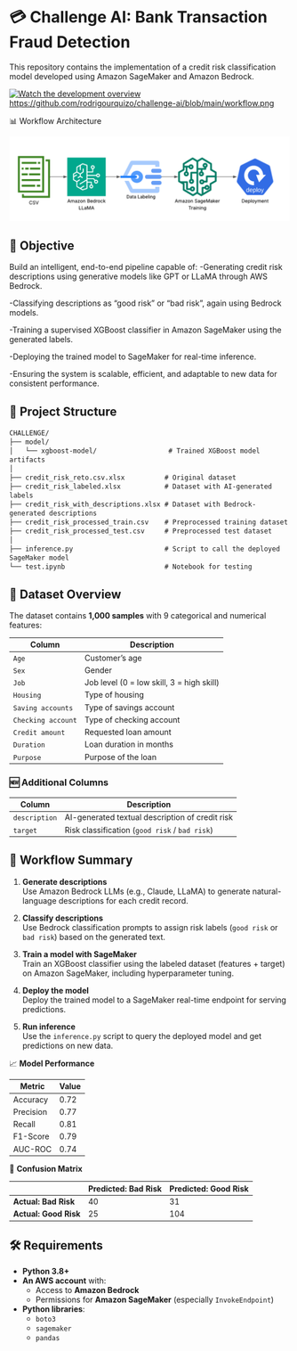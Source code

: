 # 💳 Challenge AI: Bank Transaction Fraud Detection
This repository contains the implementation of a credit risk classification model developed using Amazon SageMaker and Amazon Bedrock.

[![Watch the development overview](https://img.shields.io/badge/Watch%20on-YouTube-red?logo=youtube&logoColor=white)](https://youtu.be/wYHicxTEm5Y)
https://github.com/rodrigourquizo/challenge-ai/blob/main/workflow.png

📊 Workflow Architecture

![Architecture](https://github.com/rodrigourquizo/challenge-ai/blob/3da583fac0637f891964b6c70e3112e33877c245/workflow.png)

## 🎯 Objective
Build an intelligent, end-to-end pipeline capable of:
-Generating credit risk descriptions using generative models like GPT or LLaMA through AWS Bedrock.

-Classifying descriptions as “good risk” or “bad risk”, again using Bedrock models.

-Training a supervised XGBoost classifier in Amazon SageMaker using the generated labels.

-Deploying the trained model to SageMaker for real-time inference.

-Ensuring the system is scalable, efficient, and adaptable to new data for consistent performance.

## 📁 Project Structure

```
CHALLENGE/
├── model/
│   └── xgboost-model/                  # Trained XGBoost model artifacts
│
├── credit_risk_reto.csv.xlsx          # Original dataset
├── credit_risk_labeled.xlsx           # Dataset with AI-generated labels
├── credit_risk_with_descriptions.xlsx # Dataset with Bedrock-generated descriptions
├── credit_risk_processed_train.csv    # Preprocessed training dataset
├── credit_risk_processed_test.csv     # Preprocessed test dataset
│
├── inference.py                       # Script to call the deployed SageMaker model
└── test.ipynb                         # Notebook for testing
```

## 🧪 Dataset Overview

The dataset contains **1,000 samples** with 9 categorical and numerical features:

| Column            | Description                                   |
|-------------------|-----------------------------------------------|
| `Age`             | Customer’s age                                |
| `Sex`             | Gender                                        |
| `Job`             | Job level (0 = low skill, 3 = high skill)     |
| `Housing`         | Type of housing                               |
| `Saving accounts` | Type of savings account                       |
| `Checking account`| Type of checking account                      |
| `Credit amount`   | Requested loan amount                         |
| `Duration`        | Loan duration in months                       |
| `Purpose`         | Purpose of the loan                           |

### 🆕 Additional Columns

| Column        | Description                                         |
|----------------|-----------------------------------------------------|
| `description` | AI-generated textual description of credit risk      |
| `target`      | Risk classification (`good risk` / `bad risk`)       |

## 🚀 Workflow Summary

1. **Generate descriptions**  
   Use Amazon Bedrock LLMs (e.g., Claude, LLaMA) to generate natural-language descriptions for each credit record.

2. **Classify descriptions**  
   Use Bedrock classification prompts to assign risk labels (`good risk` or `bad risk`) based on the generated text.

3. **Train a model with SageMaker**  
   Train an XGBoost classifier using the labeled dataset (features + target) on Amazon SageMaker, including hyperparameter tuning.

4. **Deploy the model**  
   Deploy the trained model to a SageMaker real-time endpoint for serving predictions.

5. **Run inference**  
   Use the `inference.py` script to query the deployed model and get predictions on new data.

📈 **Model Performance**

| Metric         | Value  |
|----------------|--------|
| Accuracy       | 0.72   |
| Precision      | 0.77   |
| Recall         | 0.81   |
| F1-Score       | 0.79   |
| AUC-ROC        | 0.74   |

🔢 **Confusion Matrix**

|                | Predicted: Bad Risk | Predicted: Good Risk |
|----------------|---------------------|----------------------|
| **Actual: Bad Risk**   | 40                  | 31                   |
| **Actual: Good Risk**  | 25                  | 104                  |

## 🛠 Requirements

- **Python 3.8+**
- **An AWS account** with:
  - Access to **Amazon Bedrock**
  - Permissions for **Amazon SageMaker** (especially `InvokeEndpoint`)
- **Python libraries**:
  - `boto3`
  - `sagemaker`
  - `pandas`




